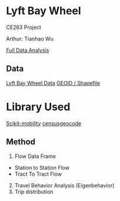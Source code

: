 # Lyft Bay Wheel
CE263 Project

Arthur: Tianhao Wu

[Full Data Analysis](https://github.com/6shun/Lyft-BayWheel/blob/master/CE263_Project.ipynb)

## Data
[Lyft Bay Wheel Data](https://www.lyft.com/bikes/bay-wheels/system-data)
[GEOID / Shapefile](https://www.census.gov/cgi-bin/geo/shapefiles/index.php?year=2021&layergroup=Census+Tracts)

# Library Used
[Scikit-mobility](https://scikit-mobility.github.io/scikit-mobility/index.html)
[censusgeocode](https://pypi.org/project/censusgeocode/)

## Method
1. Flow Data Frame
  - Station to Station Flow
  - Tract To Tract Flow
2. Travel Behavior Analysis (Eigenbehavior)
3. Trip distribution
